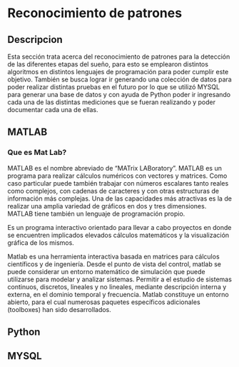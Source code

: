 # Reconocimiento de patrones
## Descripcion 
Esta sección trata acerca del reconocimiento de patrones para la detección de las diferentes etapas del sueño, para esto se emplearon distintos algoritmos en distintos lenguajes de programación para poder cumplir este objetivo. También se busca lograr ir generando una colección de datos para poder realizar distintas pruebas en el futuro por lo que se utilizó MYSQL para generar una base de datos y con ayuda de Python poder ir ingresando cada una de las distintas mediciones que se fueran realizando y poder documentar cada una de ellas.

## MATLAB 
### Que es Mat Lab?

MATLAB es el nombre abreviado de “MATrix LABoratory”. MATLAB es un programa para realizar cálculos numéricos con vectores y matrices. Como caso particular puede también trabajar con números escalares tanto reales como complejos, con cadenas de caracteres y con otras estructuras de información más  complejas. Una de las capacidades más atractivas es la de realizar una amplia variedad de gráficos en dos y tres dimensiones. MATLAB tiene también un lenguaje de programación propio. 

 Es un programa interactivo orientado para llevar a cabo proyectos en donde se encuentren implicados elevados cálculos matemáticos y la visualización gráfica de los mismos.

Matlab es una herramienta interactiva basada en matrices para cálculos científicos y de ingeniería. Desde el punto de vista del control, matlab se puede considerar un entorno matemático de simulación que puede utilizarse para modelar y analizar sistemas. Permitir a el estudio de sistemas continuos, discretos, lineales y no lineales, mediante descripción interna y externa, en el dominio temporal y frecuencia. Matlab constituye un entorno abierto, para el cual numerosas paquetes específicos adicionales (toolboxes) han sido desarrollados.

## Python

## MYSQL
